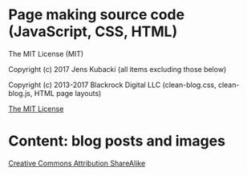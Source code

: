 # Page making source code (JavaScript, CSS, HTML)

The MIT License (MIT)

Copyright (c) 2017 Jens Kubacki
(all items excluding those below)

Copyright (c) 2013-2017 Blackrock Digital LLC
(clean-blog.css, clean-blog.js, HTML page layouts)

[The MIT License](https://opensource.org/licenses/MIT)

# Content: blog posts and images

[Creative Commons Attribution ShareAlike](https://creativecommons.org/licenses/by-sa/3.0/us/)
